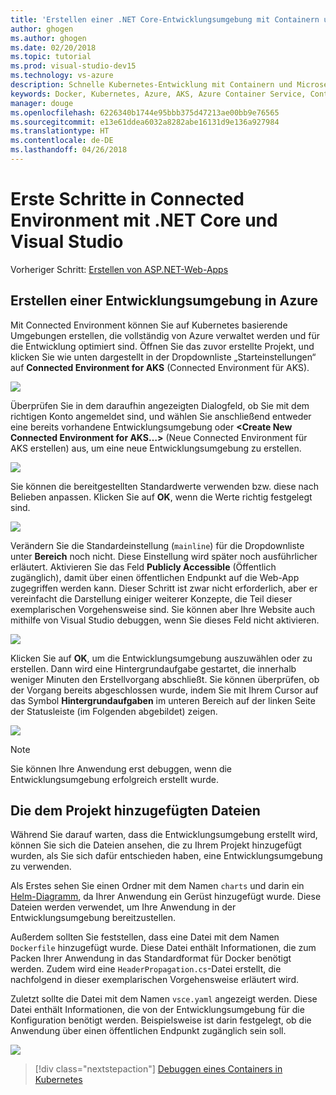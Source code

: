 ```yaml
---
title: 'Erstellen einer .NET Core-Entwicklungsumgebung mit Containern unter Verwendung von Kubernetes in der Cloud mit Visual Studio, Schritt 3: Erstellen einer Kubernetes-Entwicklungsumgebung | Microsoft-Dokumentation'
author: ghogen
ms.author: ghogen
ms.date: 02/20/2018
ms.topic: tutorial
ms.prod: visual-studio-dev15
ms.technology: vs-azure
description: Schnelle Kubernetes-Entwicklung mit Containern und Microservices in Azure
keywords: Docker, Kubernetes, Azure, AKS, Azure Container Service, Container
manager: douge
ms.openlocfilehash: 6226340b1744e95bbb375d47213ae00bb9e76565
ms.sourcegitcommit: e13e61ddea6032a8282abe16131d9e136a927984
ms.translationtype: HT
ms.contentlocale: de-DE
ms.lasthandoff: 04/26/2018
---
```

# <a name="get-started-on-connected-environment-with-net-core-and-visual-studio"></a>Erste Schritte in Connected Environment mit .NET Core und Visual Studio

Vorheriger Schritt: [Erstellen von ASP.NET-Web-Apps](get-started-netcore-visualstudio-02.md)

## <a name="create-a-dev-environment-in-azure"></a>Erstellen einer Entwicklungsumgebung in Azure
Mit Connected Environment können Sie auf Kubernetes basierende Umgebungen erstellen, die vollständig von Azure verwaltet werden und für die Entwicklung optimiert sind. Öffnen Sie das zuvor erstellte Projekt, und klicken Sie wie unten dargestellt in der Dropdownliste „Starteinstellungen“ auf **Connected Environment for AKS** (Connected Environment für AKS).

![](images/LaunchSettings.png)

Überprüfen Sie in dem daraufhin angezeigten Dialogfeld, ob Sie mit dem richtigen Konto angemeldet sind, und wählen Sie anschließend entweder eine bereits vorhandene Entwicklungsumgebung oder **<Create New Connected Environment for AKS…>** (Neue Connected Environment für AKS erstellen) aus, um eine neue Entwicklungsumgebung zu erstellen.

![](images/ConnectedEnvDialog.png)

Sie können die bereitgestellten Standardwerte verwenden bzw. diese nach Belieben anpassen. Klicken Sie auf **OK**, wenn die Werte richtig festgelegt sind.

![](images/NewEnvDialog.png)

Verändern Sie die Standardeinstellung (`mainline`) für die Dropdownliste unter **Bereich** noch nicht. Diese Einstellung wird später noch ausführlicher erläutert. Aktivieren Sie das Feld **Publicly Accessible** (Öffentlich zugänglich), damit über einen öffentlichen Endpunkt auf die Web-App zugegriffen werden kann. Dieser Schritt ist zwar nicht erforderlich, aber er vereinfacht die Darstellung einiger weiterer Konzepte, die Teil dieser exemplarischen Vorgehensweise sind. Sie können aber Ihre Website auch mithilfe von Visual Studio debuggen, wenn Sie dieses Feld nicht aktivieren.

![](images/ConnectedEnvDialog2.png)

Klicken Sie auf **OK**, um die Entwicklungsumgebung auszuwählen oder zu erstellen. Dann wird eine Hintergrundaufgabe gestartet, die innerhalb weniger Minuten den Erstellvorgang abschließt. Sie können überprüfen, ob der Vorgang bereits abgeschlossen wurde, indem Sie mit Ihrem Cursor auf das Symbol **Hintergrundaufgaben** im unteren Bereich auf der linken Seite der Statusleiste (im Folgenden abgebildet) zeigen.

![](images/BackgroundTasks.png)

> [!Note]
Sie können Ihre Anwendung erst debuggen, wenn die Entwicklungsumgebung erfolgreich erstellt wurde.

## <a name="look-at-the-files-added-to-project"></a>Die dem Projekt hinzugefügten Dateien
Während Sie darauf warten, dass die Entwicklungsumgebung erstellt wird, können Sie sich die Dateien ansehen, die zu Ihrem Projekt hinzugefügt wurden, als Sie sich dafür entschieden haben, eine Entwicklungsumgebung zu verwenden.

Als Erstes sehen Sie einen Ordner mit dem Namen `charts` und darin ein [Helm-Diagramm](https://docs.helm.sh), da Ihrer Anwendung ein Gerüst hinzugefügt wurde. Diese Dateien werden verwendet, um Ihre Anwendung in der Entwicklungsumgebung bereitzustellen.

Außerdem sollten Sie feststellen, dass eine Datei mit dem Namen `Dockerfile` hinzugefügt wurde. Diese Datei enthält Informationen, die zum Packen Ihrer Anwendung in das Standardformat für Docker benötigt werden. Zudem wird eine `HeaderPropagation.cs`-Datei erstellt, die nachfolgend in dieser exemplarischen Vorgehensweise erläutert wird. 

Zuletzt sollte die Datei mit dem Namen `vsce.yaml` angezeigt werden. Diese Datei enthält Informationen, die von der Entwicklungsumgebung für die Konfiguration benötigt werden. Beispielsweise ist darin festgelegt, ob die Anwendung über einen öffentlichen Endpunkt zugänglich sein soll.

![](images/ProjectFiles.png)

> [!div class="nextstepaction"]
> [Debuggen eines Containers in Kubernetes](get-started-netcore-visualstudio-04.md)